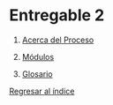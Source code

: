 # Entregable 2

1. [Acerca del Proceso](Acerca%20del%20Proceso/acerca_proceso.md)

2. [Módulos](modulos.md)

3. [Glosario](Acerca%20del%20Proceso/GlosarioDatos.md)

[Regresar al índice](../README.md)